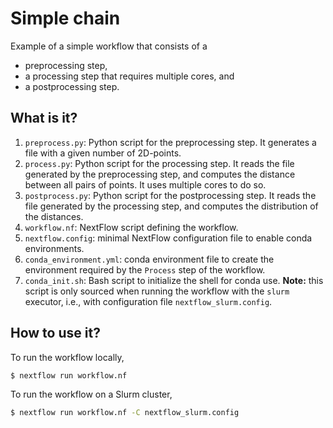 # Simple chain

Example of a simple workflow that consists of a

* preprocessing step,
* a processing step that requires multiple cores, and
* a postprocessing step.


## What is it?

1. `preprocess.py`: Python script for the preprocessing step.  It generates a
   file with a given number of 2D-points.
1. `process.py`: Python script for the processing step.  It reads the file
   generated by the preprocessing step, and computes the distance between all
   pairs of points.  It uses multiple cores to do so.
1. `postprocess.py`: Python script for the postprocessing step.  It reads the
   file generated by the processing step, and computes the distribution of the
   distances.
1. `workflow.nf`: NextFlow script defining the workflow.
1. `nextflow.config`: minimal NextFlow configuration file to enable conda
   environments.
1. `conda_environment.yml`: conda environment file to create the environment
   required by the `Process` step of the workflow.
1. `conda_init.sh`: Bash script to initialize the shell for conda use.
   **Note:** this script is only sourced when running the workflow with the
   `slurm` executor, i.e., with configuration file `nextflow_slurm.config`.


## How to use it?

To run the workflow locally,
```bash
$ nextflow run workflow.nf
```

To run the workflow on a Slurm cluster,
```bash
$ nextflow run workflow.nf -C nextflow_slurm.config
```
